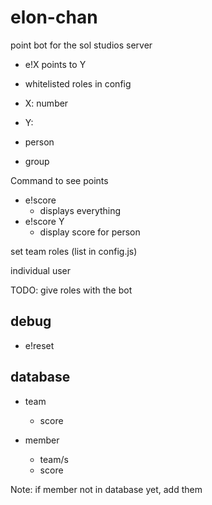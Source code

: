 # elon-chan

point bot for the sol studios server

* e!X points to Y

* whitelisted roles in config

* X: number

* Y:

 * person
 * group

Command to see points

* e!score
    * displays everything
* e!score Y
    * display score for person

set team roles (list in config.js)

individual user 


TODO: give roles with the bot

## debug

* e!reset

## database

* team
    * score

* member
    * team/s
    * score

Note: if member not in database yet, add them
